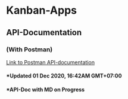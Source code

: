# Kanban-Apps

## API-Documentation

### (With Postman)

[Link to Postman API-documentation](https://documenter.getpostman.com/view/13589681/TVmLCJ7H)

#### \*Updated 01 Dec 2020, 16:42AM GMT+07:00

#### \*API-Doc with MD on Progress
